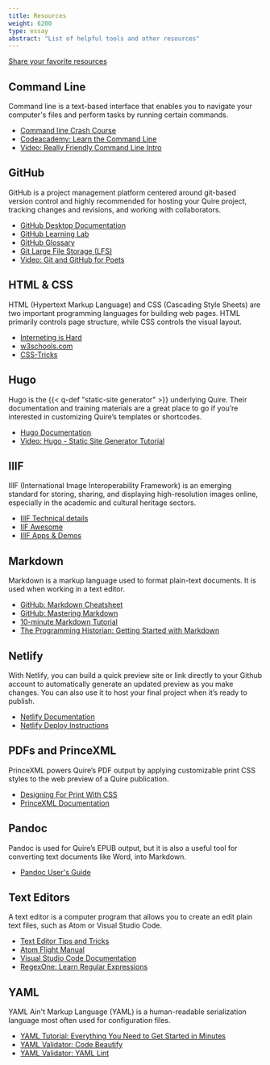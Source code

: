 ```yaml
---
title: Resources
weight: 6200
type: essay
abstract: "List of helpful tools and other resources"
---
```


<div class="action-button">

[Share your favorite resources](https://github.com/thegetty/quire/discussions/109)

</div>


## Command Line

Command line is a text-based interface that enables you to navigate your computer's files and perform tasks by running certain commands.

- [Command line Crash Course](https://developer.mozilla.org/en-US/docs/Learn/Tools_and_testing/Understanding_client-side_tools/Command_line)
- [Codeacademy: Learn the Command Line](https://www.codecademy.com/learn/learn-the-command-line)
- [Video: Really Friendly Command Line Intro](https://www.youtube.com/watch?v=d9s8co9POYY&feature=youtu.be)

## GitHub

GitHub is a project management platform centered around git-based version control and highly recommended for hosting your Quire project, tracking changes and revisions, and working with collaborators.

- [GitHub Desktop Documentation](https://docs.github.com/en/free-pro-team@latest/desktop)
- [GitHub Learning Lab](https://lab.github.com/)
- [GitHub Glossary](https://docs.github.com/en/github/getting-started-with-github/github-glossary)
- [Git Large File Storage (LFS)](https://git-lfs.github.com/)
- [Video: Git and GitHub for Poets](https://www.youtube.com/playlist?list=PLRqwX-V7Uu6ZF9C0YMKuns9sLDzK6zoiV)


## HTML & CSS

HTML (Hypertext Markup Language) and CSS (Cascading Style Sheets) are two important programming languages for building web pages. HTML primarily controls page structure, while CSS controls the visual layout.  

- [Interneting is Hard](https://www.internetingishard.com/)
- [w3schools.com](https://www.w3schools.com/html/default.asp)
- [CSS-Tricks](https://css-tricks.com/)

## Hugo  

Hugo is the {{< q-def "static-site generator" >}} underlying Quire. Their documentation and training materials are a great place to go if you’re interested in customizing Quire’s templates or shortcodes.

- [Hugo Documentation](https://gohugo.io/documentation/)
- [Video: Hugo - Static Site Generator Tutorial](https://www.youtube.com/watch?v=qtIqKaDlqXo&list=PLLAZ4kZ9dFpOnyRlyS-liKL5ReHDcj4G3&index=1)

## IIIF

IIIF (International Image Interoperability Framework) is an emerging standard for storing, sharing, and displaying high-resolution images online, especially in the academic and cultural heritage sectors.

- [IIIF Technical details](https://iiif.io/technical-details/)
- [IIF Awesome](https://github.com/IIIF/awesome-iiif)
- [IIIF Apps & Demos](https://iiif.io/apps-demos/#image-servers)

## Markdown

Markdown is a markup language used to format plain-text documents. It is used when working in a text editor.

- [GitHub: Markdown Cheatsheet](https://guides.github.com/pdfs/markdown-cheatsheet-online.pdf)
- [GitHub: Mastering Markdown](https://guides.github.com/features/mastering-markdown/)
- [10-minute Markdown Tutorial](https://commonmark.org/help/)
- [The Programming Historian: Getting Started with Markdown](https://programminghistorian.org/en/lessons/getting-started-with-markdown)

## Netlify

With Netlify, you can build a quick preview site or link directly to your Github account to automatically generate an updated preview as you make changes. You can also use it to host your final project when it’s ready to publish.

- [Netlify Documentation](https://docs.netlify.com/)
- [Netlify Deploy Instructions](https://docs.netlify.com/site-deploys/create-deploys/#deploy-with-git)

## PDFs and PrinceXML

PrinceXML powers Quire’s PDF output by applying customizable print CSS styles to the web preview of a Quire publication.

- [Designing For Print With CSS](https://www.smashingmagazine.com/2015/01/designing-for-print-with-css/)
- [PrinceXML Documentation](https://www.princexml.com/doc/intro-userguide/)

## Pandoc

Pandoc is used for Quire’s EPUB output, but it is also a useful tool for converting text documents like Word, into Markdown.

- [Pandoc User's Guide](https://pandoc.org/MANUAL.html)

## Text Editors

A text editor is a computer program that allows you to create an edit plain text files, such as Atom or Visual Studio Code.

- [Text Editor Tips and Tricks](https://dev.to/alebian/text-editor-tips-and-tricks-to-boost-your-productivity-2gc5)
- [Atom Flight Manual](https://flight-manual.atom.io/)
- [Visual Studio Code Documentation](https://code.visualstudio.com/docs)
- [RegexOne: Learn Regular Expressions](https://regexone.com)

## YAML

YAML Ain't Markup Language (YAML) is a human-readable serialization language most often used for configuration files.

- [YAML Tutorial: Everything You Need to Get Started in Minutes](https://www.cloudbees.com/blog/yaml-tutorial-everything-you-need-get-started/)
- [YAML Validator: Code Beautify](https://codebeautify.org/yaml-validator)
- [YAML Validator: YAML Lint](http://www.yamllint.com/)
